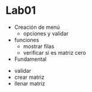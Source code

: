 # Lab01

- Creación de menú
  * opciones y validar
- funciones
  * mostrar filas
  * verificar si es matriz cero
- Fundamental
* validar
* crear matriz
* llenar matriz
    
